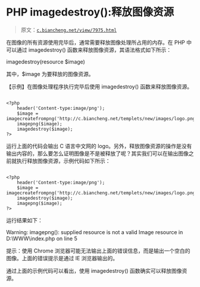 # PHP imagedestroy():释放图像资源

> 原文：[`c.biancheng.net/view/7975.html`](http://c.biancheng.net/view/7975.html)

在图像的所有资源使用完毕后，通常需要释放图像处理所占用的内存。在 PHP 中可以通过 imagedestroy() 函数来释放图像资源，其语法格式如下所示：

imagedestroy(resource $image)

其中，$image 为要释放的图像资源。

【示例】在图像处理程序执行完毕后使用 imagedestroy() 函数来释放图像资源。

```

<?php
    header('Content-type:image/png');
    $image = imagecreatefrompng('http://c.biancheng.net/templets/new/images/logo.png');
    imagepng($image);
    imagedestroy($image);
?>
```

运行上面的代码会输出 C 语言中文网的 logo。另外，释放图像资源的操作是没有输出内容的，那么要怎么证明图像是不是被释放了呢？其实我们可以在输出图像之前就执行释放图像资源，示例代码如下所示：

```

<?php
    header('Content-type:image/png');
    $image = imagecreatefrompng('http://c.biancheng.net/templets/new/images/logo.png');
    imagedestroy($image);
    imagepng($image);
?>
```

运行结果如下：

Warning: imagepng(): supplied resource is not a valid Image resource in D:\WWW\index.php on line 5

提示：使用 Chrome 浏览器可能无法输出上面的错误信息，而是输出一个空白的图像。上面的错误提示是通过 IE 浏览器输出的。

通过上面的示例代码可以看出，使用 imagedestroy() 函数确实可以释放图像资源。